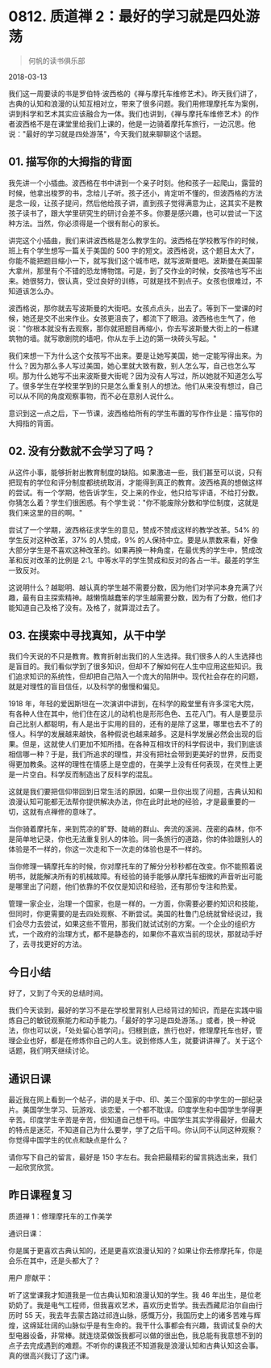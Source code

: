 # 0812. 质道禅 2：最好的学习就是四处游荡

> 何帆的读书俱乐部

2018-03-13

我们这一周要读的书是罗伯特·波西格的《禅与摩托车维修艺术》。昨天我们讲了，古典的认知和浪漫的认知互相对立，带来了很多问题。我们用修理摩托车为案例，讲到科学和艺术其实应该融合为一体。我们也讲到，《禅与摩托车维修艺术》的作者波西格不是在课堂里给我们上课的，他是一边骑着摩托车旅行，一边沉思。他说："最好的学习就是四处游荡"，今天我们就来聊聊这个话题。

## 01. 描写你的大拇指的背面

我先讲一个小插曲。波西格在书中讲到一个亲子时刻。他和孩子一起爬山，露营的时候，他拿出梭罗的书，念给儿子听。孩子还小，肯定听不懂的，但波西格的方法是念一段，让孩子提问，然后他给孩子讲，直到孩子觉得满意为止，这其实不是教孩子读书了，跟大学里研究生的研讨会差不多。你要是感兴趣，也可以尝试一下这种方法。当然，你必须得是一个很有耐心的家长。

讲完这个小插曲，我们来讲波西格是怎么教学生的。波西格在学校教写作的时候，班上有个学生想写一篇关于美国的 500 字的短文。波西格说，这个题目太大了，你能不能把题目缩小一下，就写我们这个城市吧，就写波斯曼吧。波斯曼在美国蒙大拿州，那里有个不错的恐龙博物馆。可是，到了交作业的时候，女孩啥也写不出来。她很努力，很认真，受过良好的训练，可就是找不到点子。女孩也很难过，不知道该怎么办。

波西格说，那你就去写波斯曼的大街吧。女孩点点头，出去了。等到下一堂课的时候，她还是交不出来作业。女孩更沮丧了，都流下了眼泪。波西格也生气了，他说："你根本就没有去观察，那你就把题目再缩小，你去写波斯曼大街上的一栋建筑物的墙。就写歌剧院的墙吧，你从左手上边的第一块砖头写起。"

我们来想一下为什么这个女孩写不出来。要是让她写美国，她一定能写得出来。为什么？因为那么多人写过美国，她心里就大致有数，别人怎么写，自己也怎么写呗。那为什么她写不出来波斯曼大街呢？因为没有人写过，所以她就不知道怎么写了。很多学生在学校里学到的只是怎么重复别人的想法。他们从来没有想过，自己可以从不同的角度观察事物，而不必在意别人说什么。

意识到这一点之后，下一节课，波西格给所有的学生布置的写作作业是：描写你的大拇指的背面。

## 02. 没有分数就不会学习了吗？

从这件小事，能够折射出教育制度的缺陷。如果激进一些，我们甚至可以说，只有把现有的学位和评分制度都统统取消，才能得到真正的教育。波西格真的想做这样的尝试。有一个学期，他告诉学生，交上来的作业，他只给写评语，不给打分数。你猜怎么着？学生们很困惑。有个学生说："你不能废除分数和学位制度，这就是我们来这里的目的啊。"

尝试了一个学期，波西格征求学生的意见，赞成不赞成这样的教学改革。54% 的学生反对这种改革，37% 的人赞成，9% 的人保持中立。要是从票数来看，好像大部分学生是不喜欢这种改革的。如果再换一种角度，在最优秀的学生中，赞成改革和反对改革的比例是 2:1。中等水平的学生赞成和反对的各占一半。最差的学生一致反对。

这说明什么？越聪明、越认真的学生越不需要分数，因为他们对学问本身充满了兴趣，最有自主探索精神。越懒惰越蠢笨的学生越需要分数，因为有了分数，他们才能知道自己及格了没有。及格了，就算混过去了。

## 03. 在摸索中寻找真知，从干中学

我们今天说的不只是教育。教育折射出我们的人生选择。我们很多人的人生选择也是盲目的。我们看似学到了很多知识，但却不了解如何在人生中应用这些知识。我们追求知识的系统性，但却把自己陷入一个庞大的陷阱中。现代社会存在的问题，就是对理性的盲目信任，以及科学的傲慢和偏见。

1918 年，年轻的爱因斯坦在一次演讲中讲到，在科学的殿堂里有许多深宅大院，有各种人住在其中，他们住在这儿的动机也是形形色色、五花八门。有人是要显示自己比别人都聪明，有人是出于实用的目的，还有的是除了这里，哪里也去不了的怪人。科学的发展越来越快，各种假说也越来越多。这是科学发展必然会出现的后果。但是，这就使人们更加不知所措。在各种互相攻讦的科学假说中，我们到底该相信哪一种？于是，我们所追求的理性，并没有把社会带到更美好的世界，反而变得更加教条。这样的理性在情感上是空虚的，在美学上没有任何表现，在灵性上更是一片空白。科学反而制造出了反科学的混乱。

这就是我们要把信仰带回到日常生活的原因，如果一旦你出现了问题，古典认知和浪漫认知可能都无法帮你提供解决办法，你在此时此地的经验，才是最重要的一切，这就有点禅修的意味了。

当你骑着摩托车，来到荒凉的旷野、陡峭的群山、奔流的溪涧、茂密的森林，你不是简单地记录，你也无法重复别人的体验。同一条旅行的道路，你的体验跟别人的体验是不一样的，你这一次走和下一次走的体验也是不一样的。

当你修理一辆摩托车的时候，你对摩托车的了解分分秒秒都在改变。你不能照着说明书，就能解决所有的机械故障。有经验的骑手能够从摩托车细微的声音听出可能是哪里出了问题，他们依靠的不仅仅是知识和经验，还有那份专注和热爱。

管理一家企业，治理一个国家，也是一样的。一方面，你需要必要的知识和技能，但同时，你更需要的是去四处观察、不断尝试。美国的杜鲁门总统就曾经说过，我们会尽力去尝试，如果这些不管用，那我们就试试别的方案。一个企业的组织方式，一个政府的治理方式，都不是静态的，如果你不喜欢当前的现状，那就动手好了，去寻找更好的方法。

## 今日小结

好了，又到了今天的总结时间。

我们今天谈到，最好的学习不是在学校里背别人已经背过的知识，而是在实践中锻炼自己的敏锐观察能力和动手能力。「最好的学习是四处游荡。」或者，换一种说法，你也可以说，「处处留心皆学问」。归根到底，旅行也好，修理摩托车也好，管理企业也好，都是在修炼你自己的人生。说到修炼人生，就要讲讲禅了。关于这个话题，我们明天继续讨论。

## 通识日课

最近我在网上看到一个帖子，讲的是关于中、印、美三个国家的中学生的一部纪录片。美国学生学习、玩游戏、谈恋爱，一个都不耽误。印度学生和中国学生学得更辛苦。印度学生辛苦是辛苦，但知道自己想干吗。中国学生其实学得最好，但最大的特点是迷茫，不知道自己为什么要学，学了之后干吗。你认同不认同这种观察？你觉得中国学生的优点和缺点是什么？

请你写下自己的留言，最好是 150 字左右。我会把最精彩的留言挑选出来，我们一起欣赏欣赏。

## 昨日课程复习

质道禅 1：修理摩托车的工作美学

通识日课：

你是属于更喜欢古典认知的，还是更喜欢浪漫认知的？如果让你去修摩托车，你是会乐在其中，还是头都大了？

用户 廖献平：

听了这堂课我才知道我是一位古典认知和浪漫认知的学生。我 46 年出生，是位老奶奶了。我是电气工程师，但我喜欢艺术，喜欢历史哲学。我去西藏尼泊尔自由行历时 55 天，我去年去蒙古路过祁连山脉，感慨万分，我国历史上的诸多苦难与辉煌，这绵延壮阔的山脉似乎是有生命的。我干什么事都会有兴趣，我调试复杂的大型电器设备，非常棒。就连烧菜做饭我都可以做的很出色，我总能有我意想不到的点子去完成遇到的难题。不听你的课我还不知道我是浪漫认知和古典认知这会事。真的很高兴我订了这门课。

